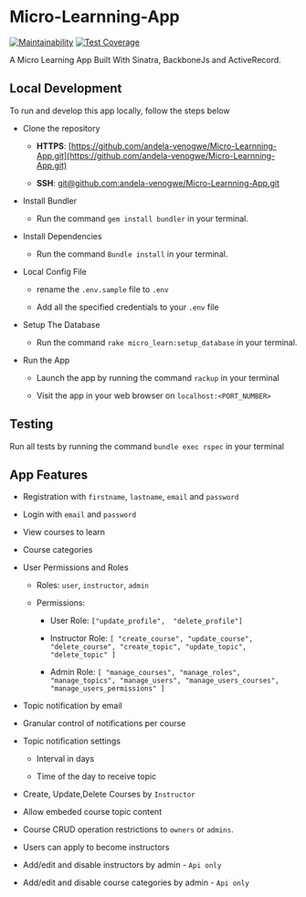 # Micro-Learnning-App

[![Maintainability](https://api.codeclimate.com/v1/badges/6020ea067cd700e922d4/maintainability)](https://codeclimate.com/github/andela-venogwe/Micro-Learnning-App/maintainability)
[![Test Coverage](https://api.codeclimate.com/v1/badges/6020ea067cd700e922d4/test_coverage)](https://codeclimate.com/github/andela-venogwe/Micro-Learnning-App/test_coverage)

A Micro Learning App Built With Sinatra, BackboneJs and ActiveRecord.

## Local Development

To run and develop this app locally, follow the steps below

- Clone the repository

  - **HTTPS**: [https://github.com/andela-venogwe/Micro-Learnning-App.git](https://github.com/andela-venogwe/Micro-Learnning-App.git)

  - **SSH**: [git@github.com:andela-venogwe/Micro-Learnning-App.git](git@github.com:andela-venogwe/Micro-Learnning-App.git)

- Install Bundler

  - Run the command `gem install bundler` in your terminal.

- Install Dependencies

  - Run the command `Bundle install` in your terminal.

- Local Config File

  - rename the `.env.sample` file to `.env`

  - Add all the specified credentials to your `.env` file

- Setup The Database

  - Run the command `rake micro_learn:setup_database` in your terminal.

- Run the App

  - Launch the app by running the command `rackup` in your terminal

  - Visit the app in your web browser on `localhost:<PORT_NUMBER>`

## Testing

Run all tests by running the command `bundle exec rspec` in your terminal

## App Features

- Registration  with `firstname`, `lastname`, `email` and `password`

- Login with `email` and `password`

- View courses to learn

- Course categories

- User Permissions and Roles
  - Roles: `user`, `instructor`, `admin`

  - Permissions:

    - User Role: `["update_profile",  "delete_profile"]`

    - Instructor Role: `[
      "create_course",
      "update_course",
      "delete_course",
      "create_topic",
      "update_topic",
      "delete_topic"
    ]`

    - Admin Role: `[
      "manage_courses",
      "manage_roles",
      "manage_topics",
      "manage_users",
      "manage_users_courses",
      "manage_users_permissions"
    ]`

- Topic notification by email

- Granular control of notifications per course

- Topic notification settings

  - Interval in days

  - Time of the day to receive topic

- Create, Update,Delete Courses by `Instructor`

- Allow embeded course topic content

- Course CRUD operation restrictions to `owners` or `admins`.

- Users can apply to become instructors

- Add/edit and disable instructors by admin - `Api only`

- Add/edit and disable course categories by admin - `Api only`
